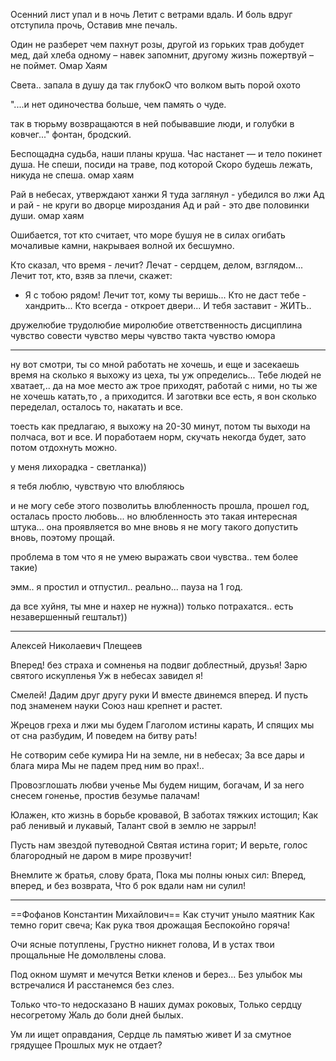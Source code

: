 ﻿Осенний лист упал и в ночь
Летит с ветрами вдаль.
И боль вдруг отступила прочь,
Оставив мне печаль.

Один не разберет чем пахнут розы, другой из горьких трав добудет мед, дай хлеба одному – навек запомнит, другому жизнь пожертвуй – не поймет.
Омар Хаям
 
Света.. запала в душу
да так глубокО
что волком выть
порой охото

"....и нет одиночества больше, чем память о чуде.

так в тюрьму возвращаются в ней побывавшие люди, и голубки в ковчег..." фонтан, бродский.


Беспощадна судьба, наши планы круша.
Час настанет — и тело покинет душа.
Не спеши, посиди на траве, под которой
Скоро будешь лежать, никуда не спеша.
омар  хаям

Рай в небесах, утверждают ханжи
Я туда заглянул - убедился во лжи
Ад и рай - не круги во дворце мироздания
Ад и рай - это две половинки души.
омар  хаям

Ошибается, тот кто считает,
что море бушуя не в силах
огибать мочаливые камни,
накрываея волной их бесшумно.


Кто сказал, что время - лечит? 
Лечат - сердцем, делом, взглядом... 
Лечит тот, кто, взяв за плечи, скажет: 
- Я с тобою рядом! 
Лечит тот, кому ты веришь... 
Кто не даст тебе - хандрить... 
Кто всегда - откроет двери... 
И тебя заставит - ЖИТЬ..

дружелюбие
трудолюбие
миролюбие
ответственность
дисциплина
чувство совести
чувство меры
чувство такта
чувство юмора














---
ну вот смотри, ты со мной работать не хочешь, и еще и засекаешь время на сколько я выхожу из цеха, ты уж определись...
Тебе людей не хватает,.. да на мое место аж трое приходят, работай с ними, но ты же не хочешь катать,то , а приходится. И заготвки все есть, я вон сколько переделал, осталось то, накатать и все.

тоесть  как предлагаю, я выхожу на 20-30 минут, потом ты выходи на полчаса, вот и все. И поработаем норм, скучать некогда будет, зато  потом отдохнуть можно.


у меня лихорадка - светланка))



я тебя люблю, чувствую что влюбляюсь



 и не могу себе этого позволитьь
влюбленность прошла, прошел год, осталась просто любовь...
но влюбленность это такая интересная штука... она проявляется во мне вновь
я не могу такого допустить вновь, поэтому прощай.

проблема в том что я не умею выражать свои чувства.. тем более такие)


эмм.. я простил и отпустил.. реально...
пауза на 1 год.

да все хуйня, ты мне и нахер не нужна)) только потрахатся.. есть незавершенный гештальт))


***
Алексей Николаевич Плещеев

Вперед! без страха и сомненья
на подвиг доблестный, друзья!
Зарю святого искупленья
Уж в небесах завидел я!

Смелей! Дадим друг другу руки
И вместе двинемся вперед.
И пусть под знаменем науки
Союз наш крепнет и растет.

Жрецов греха  и лжи мы будем
Глаголом истины карать,
И спящих мы от сна разбудим,
И поведем на битву рать!

Не сотворим себе кумира
Ни на земле, ни в небесах;
За все дары и блага мира
Мы не падем пред ним во прах!..

Провозглошать любви ученье
Мы будем нищим, богачам,
И за него снесем гоненье,
 простив безумье палачам!

Юлажен, кто жизнь в борьбе кровавой,
В заботах тяжких истощил;
Как раб ленивый и лукавый,
Талант свой в землю не заррыл!

Пусть нам звездой путеводной
Святая истина горит;
И верьте, голос благородный
не даром в мире прозвучит!

Внемлите ж братья, слову брата,
Пока мы полны юных сил:
Вперед, вперед, и без возврата,
Что б рок вдали нам ни сулил!

***

==Фофанов Константин Михайлович==
Как стучит уныло маятник
Как темно горит свеча;
Как рука твоя дрожащая
Беспокойно горяча!

Очи ясные потуплены,
Грустно никнет голова,
И в устах твои прощальные
Не домолвлены слова.

Под окном шумят и мечутся
Ветки кленов и берез...
Без улыбок мы встречалися
И расстанемся без слез.

Только что-то недосказано
В наших думах роковых,
Только сердцу несогретому
Жаль до боли дней былых.

Ум ли ищет оправдания,
Сердце ль памятью живет
И за смутное грядущее
Прошлых мук не отдает?



